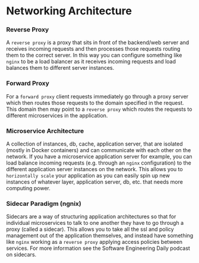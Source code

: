 # Networking Architecture

### Reverse Proxy

A `reverse proxy` is a proxy that sits in front of the backend/web server and receives incoming requests and then processes those requests routing them to the correct server. In this way you can configure something like `nginx` to be a load balancer as it receives incoming requests and load balances them to different server instances.

### Forward Proxy

For a `forward proxy` client requests immediately go through a proxy server which then routes those requests to the domain specified in the request. This domain then may point to a `reverse proxy` which routes the requests to different microservices in the application.

### Microservice Architecture

A collection of instances, db, cache, application server, that are isolated (mostly in Docker containers) and can communicate with each other on the network. If you have a microservice application server for example, you can load balance incoming requests (e.g. through an `nginx` configuration) to the different application server instances on the network. This allows you to `horizontally scale` your application as you can easily spin up new instances of whatever layer, application server, db, etc. that needs more computing power.

### Sidecar Paradigm (ngnix)

Sidecars are a way of structuring application architectures so that for individual microservices to talk to one another they have to go through a proxy (called a sidecar). This allows you to take all the ssl and policy management out of the application themselves, and instead have something like `nginx` working as a `reverse proxy` applying access policies between services. For more information see the Software Engineering Daily podcast on sidecars.

